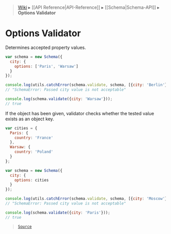 > [Wiki](Home) ▸ [[API Reference|API-Reference]] ▸ [[Schema|Schema-API]] ▸ **Options Validator**

# Options Validator

Determines accepted property values.

```javascript
var schema = new Schema({
  city: {
    options: ['Paris', 'Warsaw']
  }
});

console.log(utils.catchError(schema.validate, schema, [{city: 'Berlin'}])+'');
// "SchemaError: Passed city value is not acceptable"

console.log(schema.validate({city: 'Warsaw'}));
// true
```

If the object has been given, validator checks whether the tested value exists as an object key.

```javascript
var cities = {
  Paris: {
    country: 'France'
  },
  Warsaw: {
    country: 'Poland'
  }
};

var schema = new Schema({
  city: {
    options: cities
  }
});

console.log(utils.catchError(schema.validate, schema, [{city: 'Moscow'}])+'');
// "SchemaError: Passed city value is not acceptable"

console.log(schema.validate({city: 'Paris'}));
// true
```

> [`Source`](/Neft-io/neft/blob/8a7d1218650a3ad43d88cdbda24dae5a72a732ea/src/schema/validators/options.litcoffee)


